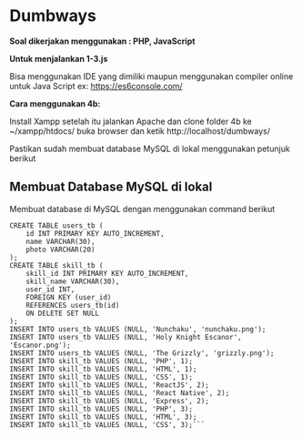 # Dumbways
**Soal dikerjakan menggunakan : PHP, JavaScript**


**Untuk menjalankan 1-3.js** 

Bisa menggunakan IDE yang dimiliki maupun menggunakan compiler online untuk Java Script ex: https://es6console.com/

**Cara menggunakan 4b:**

Install Xampp setelah itu jalankan Apache dan clone folder 4b ke ~/xampp/htdocs/  buka browser dan ketik http://localhost/dumbways/

Pastikan sudah membuat database MySQL di lokal menggunakan petunjuk berikut
## Membuat Database MySQL di lokal
Membuat database di MySQL dengan menggunakan command berikut

```create database employee;
CREATE TABLE users_tb (
    id INT PRIMARY KEY AUTO_INCREMENT,
    name VARCHAR(30),
    photo VARCHAR(20)
);
CREATE TABLE skill_tb (
    skill_id INT PRIMARY KEY AUTO_INCREMENT,
    skill_name VARCHAR(30),
    user_id INT,
    FOREIGN KEY (user_id) 
    REFERENCES users_tb(id)
    ON DELETE SET NULL
);
INSERT INTO users_tb VALUES (NULL, 'Nunchaku', 'nunchaku.png');
INSERT INTO users_tb VALUES (NULL, 'Holy Knight Escanor', 'Escanor.png');
INSERT INTO users_tb VALUES (NULL, 'The Grizzly', 'grizzly.png');
INSERT INTO skill_tb VALUES (NULL, 'PHP', 1);
INSERT INTO skill_tb VALUES (NULL, 'HTML', 1);
INSERT INTO skill_tb VALUES (NULL, 'CSS', 1);
INSERT INTO skill_tb VALUES (NULL, 'ReactJS', 2);
INSERT INTO skill_tb VALUES (NULL, 'React Native', 2);
INSERT INTO skill_tb VALUES (NULL, 'Express', 2);
INSERT INTO skill_tb VALUES (NULL, 'PHP', 3);
INSERT INTO skill_tb VALUES (NULL, 'HTML', 3);
INSERT INTO skill_tb VALUES (NULL, 'CSS', 3);```
